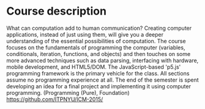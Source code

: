 # Course description

What can computation add to human communication? Creating computer applications, instead of just using them, will give you a deeper understanding of the essential possibilities of computation. The course focuses on the fundamentals of programming the computer (variables, conditionals, iteration, functions, and objects) and then touches on some more advanced techniques such as data parsing, interfacing with hardware, mobile development, and HTML5/DOM. The JavaScript-based 'p5.js' programming framework is the primary vehicle for the class. All sections assume no programming experience at all. The end of the semester is spent developing an idea for a final project and implementing it using computer programming. (Programming (Pure), Foundation) https://github.com/ITPNYU/ICM-2015/

